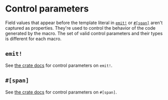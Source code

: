 # Control parameters

Field values that appear before the template literal in [`emit!`](https://docs.rs/emit/1.5.0/emit/macro.emit.html) or [`#[span]`](https://docs.rs/emit/1.5.0/emit/attr.span.html) aren't captured as properties. They're used to control the behavior of the code generated by the macro. The set of valid control parameters and their types is different for each macro.

## `emit!`

See [the crate docs](https://docs.rs/emit/1.5.0/emit/macro.emit.html#control-parameters) for control parameters on `emit!`.

## `#[span]`

See [the crate docs](https://docs.rs/emit/1.5.0/emit/attr.span.html#control-parameters) for control parameters on `#[span]`.
